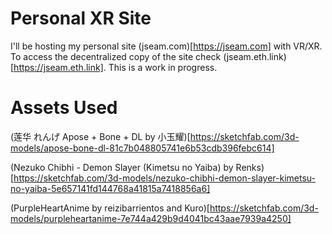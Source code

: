 # Personal XR Site
I'll be hosting my personal site (jseam.com)[https://jseam.com] with VR/XR. To access the decentralized copy of the site check (jseam.eth.link)[https://jseam.eth.link]. This is a work in progress.

# Assets Used
(莲华 れんげ Apose + Bone + DL by 小玉耀)[https://sketchfab.com/3d-models/apose-bone-dl-81c7b048805741e6b53cdb396febc614]

(Nezuko Chibhi - Demon Slayer (Kimetsu no Yaiba) by Renks)[https://sketchfab.com/3d-models/nezuko-chibhi-demon-slayer-kimetsu-no-yaiba-5e657141fd144768a41815a7418856a6]

(PurpleHeartAnime by reizibarrientos and Kuro)[https://sketchfab.com/3d-models/purpleheartanime-7e744a429b9d4041bc43aae7939a4250]
